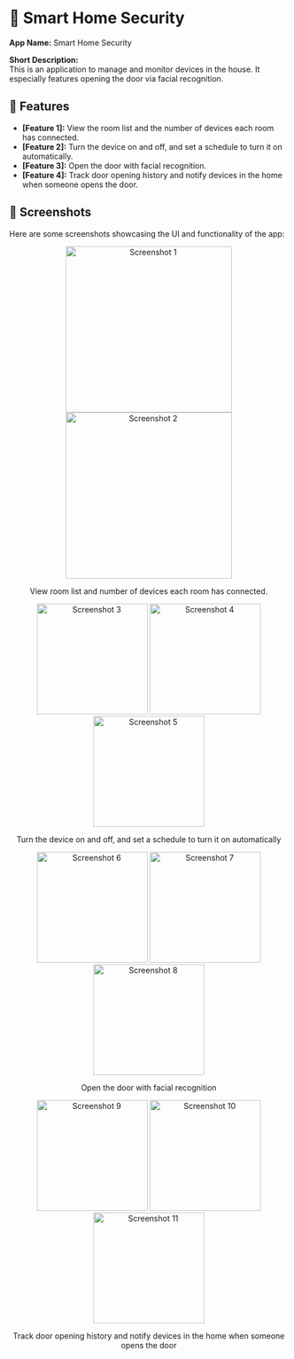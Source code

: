 # 🏡 Smart Home Security 

**App Name:**  Smart Home Security 

**Short Description:**  
This is an application to manage and monitor devices in the house. It especially features opening the door via facial recognition.

## 🚀 Features

- **[Feature 1]:** View the room list and the number of devices each room has connected.
- **[Feature 2]:** Turn the device on and off, and set a schedule to turn it on automatically.
- **[Feature 3]:** Open the door with facial recognition.
- **[Feature 4]:** Track door opening history and notify devices in the home when someone opens the door.

## 📸 Screenshots

Here are some screenshots showcasing the UI and functionality of the app:

<p align="center">
  <img src="https://github.com/user-attachments/assets/5c0e961a-6929-4d61-ba90-cd0dd66a346d" alt="Screenshot 1" width="300"/>
  <img src="https://github.com/user-attachments/assets/3170c0ca-cc95-4ef2-8de5-5d6651ac07d6" alt="Screenshot 2" width="300"/>
</p>

<p align="center">View room list and number of devices each room has connected.</p>

<p align="center">
  <img src="https://github.com/user-attachments/assets/5d70270c-a759-4651-b39c-37665c0d9d4d" alt="Screenshot 3" width="200"/>
  <img src="https://github.com/user-attachments/assets/189107f2-7e99-44e3-8c85-3c39260d1177" alt="Screenshot 4" width="200"/>
  <img src="https://github.com/user-attachments/assets/4984191d-e10a-4a8e-b247-73b0c0b364e3" alt="Screenshot 5" width="200"/>
</p>

<p align="center">Turn the device on and off, and set a schedule to turn it on automatically</p>

<p align="center">
  <img src="https://github.com/user-attachments/assets/d4ce9cc2-1757-4717-8889-05e052eb6a41" alt="Screenshot 6" width="200"/>
  <img src="https://github.com/user-attachments/assets/720f6e37-9cde-4568-bf72-bdbb5f19ac5f" alt="Screenshot 7" width="200"/>
  <img src="https://github.com/user-attachments/assets/2620c0b1-21b2-46cf-8f2e-44d132737029" alt="Screenshot 8" width="200"/>
</p>

<p align="center">Open the door with facial recognition</p>

<p align="center">
  <img src="https://github.com/user-attachments/assets/c37a99e9-aff8-44d3-aad3-0a1d5e30965f" alt="Screenshot 9" width="200"/>
  <img src="https://github.com/user-attachments/assets/51310cb8-c07c-4985-bf08-65e84bf08406" alt="Screenshot 10" width="200"/>
  <img src="https://github.com/user-attachments/assets/48e96a56-a3e2-451d-bc45-ad202a04ea6a" alt="Screenshot 11" width="200"/>
</p>

<p align="center">Track door opening history and notify devices in the home when someone opens the door</p>
